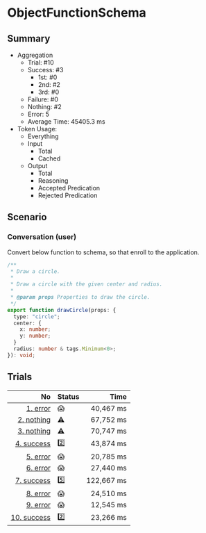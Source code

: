 # ObjectFunctionSchema
## Summary
  - Aggregation
    - Trial: #10
    - Success: #3
      - 1st: #0
      - 2nd: #2
      - 3rd: #0
    - Failure: #0
    - Nothing: #2
    - Error: 5
    - Average Time: 45405.3 ms
  - Token Usage:
    - Everything
    - Input
      - Total
      - Cached
    - Output
      - Total
      - Reasoning
      - Accepted Predication
      - Rejected Predication

## Scenario
### Conversation (user)
Convert below function to schema, so that enroll to the application.

```ts
/**
 * Draw a circle.
 *
 * Draw a circle with the given center and radius.
 *
 * @param props Properties to draw the circle.
 */
export function drawCircle(props: {
  type: "circle";
  center: {
    x: number;
    y: number;
  }
  radius: number & tags.Minimum<0>;
}): void;
```

## Trials
No | Status | Time
---:|:-------|------:
[1. error](./trials/1.error.json) | 😱 | 40,467 ms
[2. nothing](./trials/2.nothing.json) | ⚠️ | 67,752 ms
[3. nothing](./trials/3.nothing.json) | ⚠️ | 70,747 ms
[4. success](./trials/4.success.json) | 2️⃣ | 43,874 ms
[5. error](./trials/5.error.json) | 😱 | 20,785 ms
[6. error](./trials/6.error.json) | 😱 | 27,440 ms
[7. success](./trials/7.success.json) | 5️⃣ | 122,667 ms
[8. error](./trials/8.error.json) | 😱 | 24,510 ms
[9. error](./trials/9.error.json) | 😱 | 12,545 ms
[10. success](./trials/10.success.json) | 2️⃣ | 23,266 ms